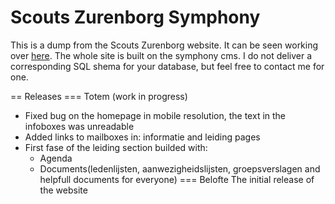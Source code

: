 Scouts Zurenborg Symphony
========================
This is a dump from the Scouts Zurenborg website. It can be seen working over [here](http://scouts-zurenborg.be/). The whole site is built on the symphony cms. I do not deliver a corresponding SQL shema for your database, but feel free to contact me for one.

== Releases
=== Totem (work in progress)
- Fixed bug on the homepage in mobile resolution, the text in the infoboxes was unreadable
- Added links to mailboxes in: informatie and leiding pages
- First fase of the leiding section builded with:
	- Agenda
	- Documents(ledenlijsten, aanwezigheidslijsten, groepsverslagen and helpfull documents for everyone)
=== Belofte
The initial release of the website
